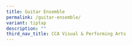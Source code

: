 ```yaml
---
title: Guitar Ensemble
permalink: /guitar-ensemble/
variant: tiptap
description: ""
third_nav_title: CCA Visual & Performing Arts
---
```

